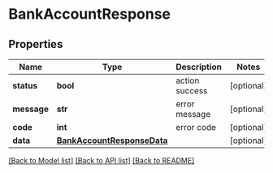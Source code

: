# BankAccountResponse

## Properties
Name | Type | Description | Notes
------------ | ------------- | ------------- | -------------
**status** | **bool** | action success | [optional] 
**message** | **str** | error message | [optional] 
**code** | **int** | error code | [optional] 
**data** | [**BankAccountResponseData**](BankAccountResponseData.md) |  | [optional] 

[[Back to Model list]](../README.md#documentation-for-models) [[Back to API list]](../README.md#documentation-for-api-endpoints) [[Back to README]](../README.md)


